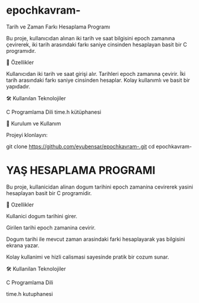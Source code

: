 # epochkavram-
Tarih ve Zaman Farkı Hesaplama Programı

Bu proje, kullanıcıdan alınan iki tarih ve saat bilgisini epoch zamanına çevirerek, iki tarih arasındaki farkı saniye cinsinden hesaplayan basit bir C programıdır.

🚀 Özellikler

Kullanıcıdan iki tarih ve saat girişi alır.
Tarihleri epoch zamanına çevirir.
İki tarih arasındaki farkı saniye cinsinden hesaplar.
Kolay kullanımlı ve basit bir yapıdadır.

🛠 Kullanılan Teknolojiler

C Programlama Dili
time.h kütüphanesi

📌 Kurulum ve Kullanım

Projeyi klonlayın:

git clone https://github.com/eyubensar/epochkavram-.git
cd epochkavram-



# YAŞ HESAPLAMA PROGRAMI

Bu proje, kullanicidan alinan dogum tarihini epoch zamanina cevirerek yasini hesaplayan basit bir C programidir.

🚀 Ozellikler

Kullanici dogum tarihini girer.

Girilen tarihi epoch zamanina cevirir.

Dogum tarihi ile mevcut zaman arasindaki farki hesaplayarak yas bilgisini ekrana yazar.

Kolay kullanimi ve hizli calismasi sayesinde pratik bir cozum sunar.

🛠 Kullanilan Teknolojiler

C Programlama Dili

time.h kutuphanesi
